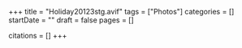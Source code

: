 +++
title = "Holiday20123stg.avif"
tags = ["Photos"]
categories = []
startDate = ""
draft = false
pages = []

citations = []
+++
